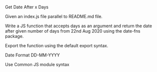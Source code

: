 Get Date After x Days

Given an index.js file parallel to README.md file.

Write a JS function that accepts days as an argument and return the date after given number of days from 22nd Aug 2020 using the date-fns package.

Export the function using the default export syntax.

Date Format
DD-MM-YYYY

Use Common JS module syntax